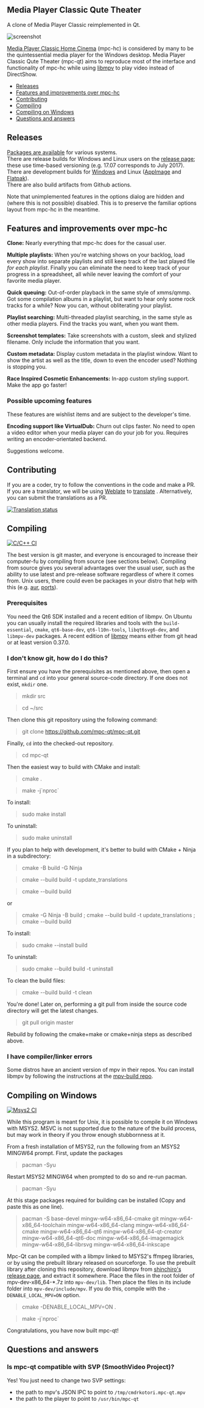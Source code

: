 ## Media Player Classic Qute Theater

A clone of Media Player Classic reimplemented in Qt.

![screenshot]

[Media Player Classic Home Cinema][mpc-hc] (mpc-hc) is considered by many to
be the quintessential media player for the Windows desktop.  Media Player
Classic Qute Theater (mpc-qt) aims to reproduce most of the interface and
functionality of mpc-hc while using [libmpv] to play video instead of
DirectShow.

* [Releases](#releases)
* [Features and improvements over mpc-hc](#features-and-improvements-over-mpc-hc)
* [Contributing](#contributing)
* [Compiling](#compiling)
* [Compiling on Windows](#compiling-on-windows)
* [Questions and answers](#questions-and-answers)

## Releases

[Packages are available] for various systems.  
There are release builds for Windows and Linux users on the [release page]; these use time-based
versioning (e.g. 17.07 corresponds to July 2017).  
There are development builds for [Windows] and Linux ([AppImage] and [Flatpak]).  
There are also build artifacts from Github actions.

Note that unimplemented features in the options dialog are hidden and (where
this is not possible) disabled.  This is to preserve the familiar options layout
from mpc-hc in the meantime.


## Features and improvements over mpc-hc

**Clone:** Nearly everything that mpc-hc does for the casual user.

**Multiple playlists:**  When you're watching shows on your backlog, load
every show into separate playlists and still keep track of the last played
file *for each playlist*.  Finally you can eliminate the need to keep track of
your progress in a spreadsheet, all while never leaving the comfort of your
favorite media player.

**Quick queuing:**  Out-of-order playback in the same style of xmms/qmmp.
Got some compilation albums in a playlist, but want to hear only some rock
tracks for a while?  Now you can, without obliterating your playlist.

**Playlist searching:**  Multi-threaded playlist searching, in the same style
as other media players.  Find the tracks you want, when you want them.

**Screenshot templates:**  Take screenshots with a custom, sleek and stylized
filename.  Only include the information that you want.

**Custom metadata:**  Display custom metadata in the playlist window.  Want to
show the artist as well as the title, down to even the encoder used?  Nothing
is stopping you.

**Race Inspired Cosmetic Enhancements:**  In-app custom styling support.  Make
the app go faster!

### Possible upcoming features

These features are wishlist items and are subject to the developer's time.

**Encoding support like VirtualDub:**  Churn out clips faster.  No need to
open a video editor when your media player can do your job for you.  Requires
writing an encoder-orientated backend.

Suggestions welcome.

## Contributing

If you are a coder, try to follow the conventions in the code and make a PR.
If you are a translator, we will be using [Weblate] to [translate][Translating]
.
Alternatively, you can submit the translations as a PR.

[![Translation status]][Weblate]

## Compiling

[![C/C++ CI]][C/C++ CI link]

The best version is git master, and everyone is encouraged to increase their
computer-fu by compiling from source (see sections below).  Compiling from
source gives you several advantages over the usual user, such as the ability to
use latest and pre-release software regardless of where it comes from.  Unix
users, there could even be packages in your distro that help with this (e.g.
[aur], [ports]).

### Prerequisites

You need the Qt6 SDK installed and a recent edition of libmpv.  On Ubuntu you
can usually install the required libraries and tools with the
`build-essential`, `cmake`, `qt6-base-dev`, `qt6-l10n-tools`, `libqt6svg6-dev`,
and `libmpv-dev` packages.  A recent edition of [libmpv] means either from git
head or at least version 0.37.0.

### I don't know git, how do I do this?

First ensure you have the prerequisites as mentioned above, then open a terminal
and `cd` into your general source-code directory. If one does not exist,
`mkdir` one.

>mkdir src

>cd ~/src

Then clone this git repository using the following command:

>git clone https://github.com/mpc-qt/mpc-qt.git

Finally, `cd` into the checked-out repository.

>cd mpc-qt

Then the easiest way to build with CMake and install:

>cmake .

>make -j\`nproc\`

To install:

>sudo make install

To uninstall:

>sudo make uninstall

If you plan to help with development, it's better to build with CMake + Ninja in a subdirectory:

>cmake -B build -G Ninja

>cmake --build build -t update_translations

>cmake --build build

or

>cmake -G Ninja -B build ; cmake --build build -t update_translations ; cmake --build build

To install:

>sudo cmake --install build

To uninstall:

>sudo cmake --build build -t uninstall

To clean the build files:

>cmake --build build -t clean

You're done!  Later on, performing a git pull from inside the source code
directory will get the latest changes.

>git pull origin master

Rebuild by following the cmake+make or cmake+ninja steps as described above.

### I have compiler/linker errors

Some distros have an ancient version of mpv in their repos.  You can install
libmpv by following the instructions at the [mpv-build repo].

## Compiling on Windows

[![Msys2 CI]][Msys2 CI link]

While this program is meant for Unix, it is possible to compile it on Windows
with MSYS2.  MSVC is not supported due to the nature of the build process, but
may work in theory if you throw enough stubbornness at it.

From a fresh installation of MSYS2, run the following from an MSYS2 MINGW64
prompt.  First, update the packages

>pacman -Syu

Restart MSYS2 MINGW64 when prompted to do so and re-run pacman.

>pacman -Syu

At this stage packages required for building can be installed (Copy and paste
this as one line).

>pacman -S base-devel mingw-w64-x86_64-cmake git mingw-w64-x86_64-toolchain mingw-w64-x86_64-clang
>mingw-w64-x86_64-cmake mingw-w64-x86_64-qt6 mingw-w64-x86_64-qt-creator
>mingw-w64-x86_64-qt6-doc mingw-w64-x86_64-imagemagick mingw-w64-x86_64-librsvg
>mingw-w64-x86_64-inkscape

Mpc-Qt can be compiled with a libmpv linked to MSYS2's ffmpeg libraries, or by
using the prebuilt library released on sourceforge.  To use the prebuilt
library after cloning this repository, download libmpv from [shinchiro's
release page], and extract it somewhere.  Place the files in the root folder
of mpv-dev-x86_64-*.7z into `mpv-dev/lib`. Then place the files in its include
folder into `mpv-dev/include/mpv`.  If you do this, compile with the
`-DENABLE_LOCAL_MPV=ON` option.

>cmake -DENABLE_LOCAL_MPV=ON .

>make -j\`nproc\`

Congratulations, you have now built mpc-qt!

## Questions and answers
### Is mpc-qt compatible with SVP (SmoothVideo Project)?
Yes! You just need to change two SVP settings:
- the path to mpv's JSON IPC to point to `/tmp/cmdrkotori.mpc-qt.mpv`
- the path to the player to point to `/usr/bin/mpc-qt`

[screenshot]:https://raw.githubusercontent.com/mpc-qt/mpc-qt-screenshots/refs/heads/master/Screenshot_20241109_190909.png
[mpc-hc]:https://mpc-hc.org/
[libmpv]:https://github.com/mpv-player/mpv
[release page]:https://github.com/mpc-qt/mpc-qt/releases
[Packages are available]:https://mpc-qt.github.io/downloads
[Windows]:https://github.com/mpc-qt/dev-builds/releases/download/continuous/mpc-qt-continuous-win-x86_64.zip
[AppImage]:https://github.com/mpc-qt/dev-builds/releases/download/continuous/mpc-qt-continuous-linux-x86_64.AppImage
[Flatpak]:https://github.com/mpc-qt/dev-builds/releases/download/continuous/mpc-qt-continuous-linux-x86_64.flatpak
[weblate]:https://hosted.weblate.org/engage/mpc-qt/
[Translating]:https://github.com/mpc-qt/mpc-qt/wiki/Translating
[Translation status]:https://hosted.weblate.org/widgets/mpc-qt/-/svg-badge.svg
[C/C++ CI]:https://github.com/mpc-qt/mpc-qt/actions/workflows/linux.yml/badge.svg
[C/C++ CI link]:https://github.com/mpc-qt/mpc-qt/actions/workflows/linux.yml
[Msys2 CI]:https://github.com/mpc-qt/mpc-qt/actions/workflows/windows-msys2.yml/badge.svg
[Msys2 CI link]:https://github.com/mpc-qt/mpc-qt/actions/workflows/windows-msys2.yml
[aur]:https://aur.archlinux.org/packages/mpc-qt-git/
[ports]:https://www.freshports.org/multimedia/mpc-qt
[mpv-build repo]:https://github.com/mpv-player/mpv-build
[shinchiro's release page]:https://sourceforge.net/projects/mpv-player-windows/files/libmpv/
[MSYS2 edition of Qt Creator]:https://wiki.qt.io/MSYS2
